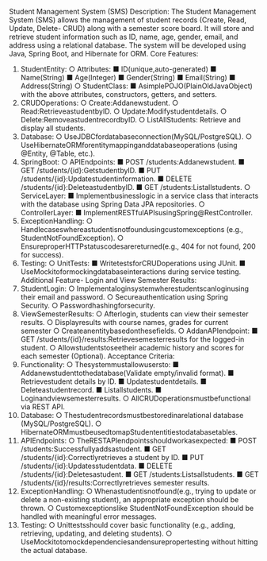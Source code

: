 Student Management System (SMS)
 Description:
 The Student Management System (SMS) allows the management of student records (Create,
 Read, Update, Delete- CRUD) along with a semester score board. It will store and retrieve
 student information such as ID, name, age, gender, email, and address using a relational
 database. The system will be developed using Java, Spring Boot, and Hibernate for ORM.
 Core Features:
 1. StudentEntity:
 ○ Attributes:
 ■ ID(unique,auto-generated)
 ■ Name(String)
 ■ Age(Integer)
 ■ Gender(String)
 ■ Email(String)
 ■ Address(String)
 ○ StudentClass:
 ■ AsimplePOJO(PlainOldJavaObject) with the above attributes,
 constructors, getters, and setters.
 2. CRUDOperations:
 ○ Create:Addanewstudent.
 ○ Read:RetrieveastudentbyID.
 ○ Update:Modifystudentdetails.
 ○ Delete:RemoveastudentrecordbyID.
 ○ ListAllStudents: Retrieve and display all students.
 3. Database:
 ○ UseJDBCfordatabaseconnection(MySQL/PostgreSQL).
 ○ UseHibernateORMforentitymappinganddatabaseoperations (using
 @Entity, @Table, etc.).
 4. SpringBoot:
 ○ APIEndpoints:
 ■ POST /students:Addanewstudent.
 ■ GET /students/{id}:GetstudentbyID.
 ■ PUT /students/{id}:Updatestudentinformation.
■ DELETE /students/{id}:DeleteastudentbyID.
 ■ GET /students:Listallstudents.
 ○ ServiceLayer:
 ■ Implementbusinesslogic in a service class that interacts with the
 database using Spring Data JPA repositories.
 ○ ControllerLayer:
 ■ ImplementRESTfulAPIsusingSpring@RestController.
 5. ExceptionHandling:
 ○ Handlecaseswhereastudentisnotfoundusingcustomexceptions (e.g.,
 StudentNotFoundException).
 ○ EnsureproperHTTPstatuscodesarereturned(e.g., 404 for not found, 200
 for success).
 6. Testing:
 ○ UnitTests:
 ■ WritetestsforCRUDoperations using JUnit.
 ■ UseMockitoformockingdatabaseinteractions during service
 testing.
 Additional Feature- Login and View Semester Results:
 1. StudentLogin:
 ○ Implementaloginsystemwherestudentscanloginusing their email and
 password.
 ○ Secureauthentication using Spring Security.
 ○ Passwordhashingforsecurity.
 2. ViewSemesterResults:
 ○ Afterlogin, students can view their semester results.
 ○ Displayresults with course names, grades for current semester
 ○ Createanentitybasedonthesefields.
 ○ AddanAPIendpoint:
 ■ GET /students/{id}/results:Retrievesemesterresults for the
 logged-in student.
 ○ Allowstudentstoseetheir academic history and scores for each semester
 (Optional).
Acceptance Criteria:
 1. Functionality:
 ○ Thesystemmustallowusersto:
 ■ Addanewstudenttothedatabase(Validate empty/invalid format).
 ■ Retrievestudent details by ID.
 ■ Updatestudentdetails.
 ■ Deleteastudentrecord.
 ■ Listallstudents.
 ■ Loginandviewsemesterresults.
 ○ AllCRUDoperationsmustbefunctional via REST API.
 2. Database:
 ○ Thestudentrecordsmustbestoredinarelational database
 (MySQL/PostgreSQL).
 ○ HibernateORMmustbeusedtomapStudententitiestodatabasetables.
 3. APIEndpoints:
 ○ TheRESTAPIendpointsshouldworkasexpected:
 ■ POST /students:Successfullyaddsastudent.
 ■ GET /students/{id}:Correctlyretrieves a student by ID.
 ■ PUT /students/{id}:Updatesstudentdata.
 ■ DELETE /students/{id}:Deletesastudent.
 ■ GET /students:Listsallstudents.
 ■ GET /students/{id}/results:Correctlyretrieves semester
 results.
 4. ExceptionHandling:
 ○ Whenastudentisnotfound(e.g., trying to update or delete a non-existing
 student), an appropriate exception should be thrown.
 ○ Customexceptionslike StudentNotFoundException should be handled
 with meaningful error messages.
 5. Testing:
 ○ Unittestsshould cover basic functionality (e.g., adding, retrieving, updating,
 and deleting students).
 ○ UseMockitotomockdependenciesandensurepropertesting without
 hitting the actual database.
